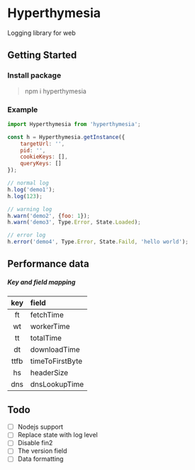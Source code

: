 # Hyperthymesia

Logging library for web

## Getting Started

### Install package

> npm i hyperthymesia

### Example

```javascript
import Hyperthymesia from 'hyperthymesia';

const h = Hyperthymesia.getInstance({
    targetUrl: '',
    pid: '',
    cookieKeys: [],
    queryKeys: []
});

// normal log
h.log('demo1');
h.log(123);

// warning log
h.warn('demo2', {foo: 1});
h.warn('demo3', Type.Error, State.Loaded);

// error log
h.error('demo4', Type.Error, State.Faild, 'hello world');
```

## Performance data

##### Key and field mapping

| key | field |
|:---:|:------|
|ft|fetchTime|
|wt|workerTime|
|tt|totalTime|
|dt|downloadTime|
|ttfb|timeToFirstByte|
|hs|headerSize|
|dns|dnsLookupTime|

## Todo

- [ ] Nodejs support
- [ ] Replace state with log level
- [ ] Disable fin2
- [ ] The version field
- [ ] Data formatting
